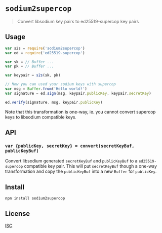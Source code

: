 # `sodium2supercop`

> Convert libsodium key pairs to ed25519-supercop key pairs

## Usage

```js
var s2s = require('sodium2supercop')
var ed = require('ed25519-supercop')

var sk = // Buffer ...
var pk = // Buffer ...

var keypair = s2s(sk, pk)

// Now you can used your sodium keys with supercop
var msg = Buffer.from('Hello world!')
var signature = ed.sign(msg, keypair.publicKey, keypair.secretKey)

ed.verify(signature, msg, keypair.publicKey)
```

Note that this transformation is one-way, ie. you cannot convert supercop keys
to libsodium compatible keys.

## API

### `var {publicKey, secretKey} = convert(secretKeyBuf, publicKeyBuf)`

Convert libsodium generated `secretKeyBuf` and `publicKeyBuf` to
a `ed25519-supercop` compatible key pair. This will put `secretKeyBuf` though
a one-way transformation and copy the `publicKeyBuf` into a new `Buffer` for
`publicKey`.

## Install

```sh
npm install sodium2supercop
```

## License

[ISC](LICENSE)
